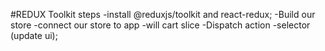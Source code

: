 #REDUX Toolkit steps
-install @reduxjs/toolkit and react-redux;
-Build our store
-connect our store to app
-will cart slice 
-Dispatch action
-selector (update ui);

